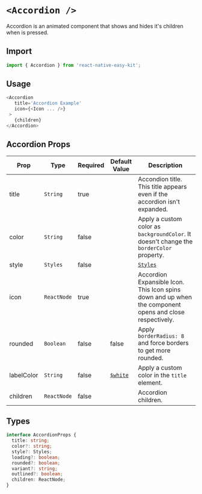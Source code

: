 # `<Accordion />`

Accordion is an animated component that shows and hides it's children when is pressed.

## Import

```ts
import { Accordion } from 'react-native-easy-kit';
```

## Usage

```ts
<Accordion
   title='Accordion Example'
   icon={<Icon ... />}
 >
   {children}
</Accordion>
```

## Accordion Props

| Prop       | Type        | Required | Default Value             | Description                                                                                             |
| ---------- | ----------- | -------- | ------------------------- | ------------------------------------------------------------------------------------------------------- |
| title      | `String`    | true     |                           | Accondion title. This title appears even if the accordion isn't expanded.                               |
| color      | `String`    | false    |                           | Apply a custom color as `backgroundColor`. It doesn't change the `borderColor` property.                |
| style      | `Styles`    | false    |                           | [`Styles`](docs/Types.md)                                                                               |
| icon       | `ReactNode` | true     |                           | Accordion Expansible Icon. This Icon spins down and up when the component opens and close respectively. |
| rounded    | `Boolean`   | false    | false                     | Apply `borderRadius: 8` and force borders to get more rounded.                                          |
| labelColor | `String`    | false    | [`$white`](docs/Theme.md) | Apply a custom color in the `title` element.                                                            |
| children   | `ReactNode` | false    |                           | Accordion children.                                                                                     |

## Types

```ts
interface AccordionProps {
  title: string;
  color?: string;
  style?: Styles;
  loading?: boolean;
  rounded?: boolean;
  variant?: string;
  outlined?: boolean;
  children: ReactNode;
}
```
